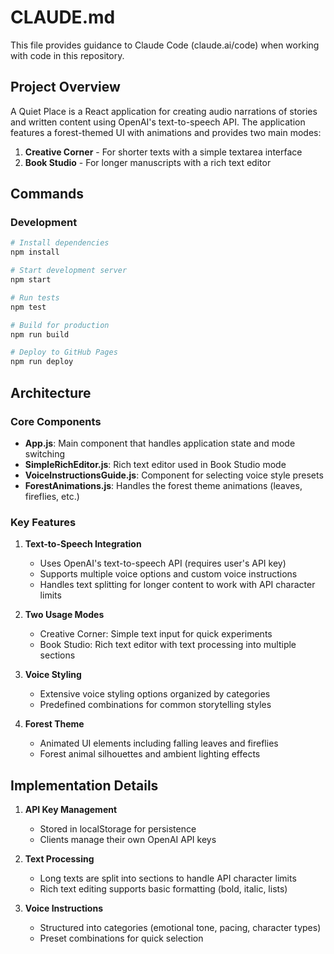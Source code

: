 # CLAUDE.md

This file provides guidance to Claude Code (claude.ai/code) when working with code in this repository.

## Project Overview

A Quiet Place is a React application for creating audio narrations of stories and written content using OpenAI's text-to-speech API. The application features a forest-themed UI with animations and provides two main modes:

1. **Creative Corner** - For shorter texts with a simple textarea interface
2. **Book Studio** - For longer manuscripts with a rich text editor

## Commands

### Development

```bash
# Install dependencies
npm install

# Start development server
npm start

# Run tests
npm test

# Build for production
npm run build

# Deploy to GitHub Pages
npm run deploy
```

## Architecture

### Core Components

- **App.js**: Main component that handles application state and mode switching
- **SimpleRichEditor.js**: Rich text editor used in Book Studio mode
- **VoiceInstructionsGuide.js**: Component for selecting voice style presets
- **ForestAnimations.js**: Handles the forest theme animations (leaves, fireflies, etc.)

### Key Features

1. **Text-to-Speech Integration**
   - Uses OpenAI's text-to-speech API (requires user's API key)
   - Supports multiple voice options and custom voice instructions
   - Handles text splitting for longer content to work with API character limits

2. **Two Usage Modes**
   - Creative Corner: Simple text input for quick experiments
   - Book Studio: Rich text editor with text processing into multiple sections

3. **Voice Styling**
   - Extensive voice styling options organized by categories
   - Predefined combinations for common storytelling styles

4. **Forest Theme**
   - Animated UI elements including falling leaves and fireflies
   - Forest animal silhouettes and ambient lighting effects

## Implementation Details

1. **API Key Management**
   - Stored in localStorage for persistence
   - Clients manage their own OpenAI API keys

2. **Text Processing**
   - Long texts are split into sections to handle API character limits
   - Rich text editing supports basic formatting (bold, italic, lists)

3. **Voice Instructions**
   - Structured into categories (emotional tone, pacing, character types)
   - Preset combinations for quick selection